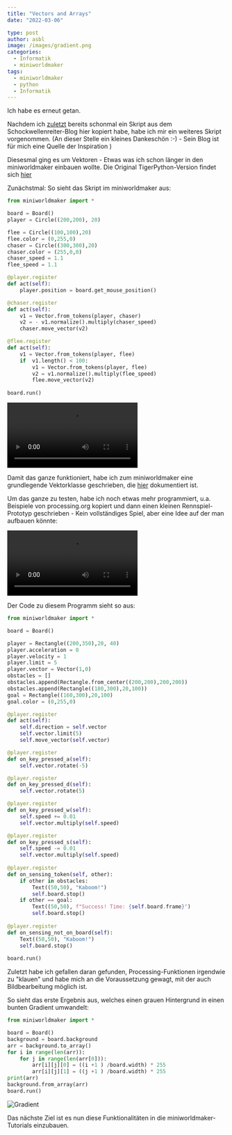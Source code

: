 ```yaml
---
title: "Vectors and Arrays"
date: "2022-03-06"

type: post
author: asbl
image: /images/gradient.png
categories:
  - Informatik
  - miniworldmaker
tags:
  - miniworldmaker
  - python
  - Informatik
---
```


Ich habe es erneut getan.

Nachdem ich [zuletzt](https://it-teaching.de/2022-03-01-random-rectangles/) bereits schonmal ein Skript aus dem Schockwellenreiter-Blog hier kopiert habe, habe ich mir ein weiteres Skript vorgenommen. (An dieser Stelle ein kleines Dankeschön :-) - Sein Blog ist für mich eine Quelle der Inspiration )

Diesesmal ging es um Vektoren - Etwas was ich schon länger in den miniworldmaker einbauen wollte. Die Original TigerPython-Version findet sich [hier](http://blog.schockwellenreiter.de/g2022/b202203/202203bild02.html)

Zunächstmal: So sieht das Skript im miniworldmaker aus:

``` python
from miniworldmaker import *

board = Board()
player = Circle((200,200), 20)

flee = Circle((100,100),20)
flee.color = (0,255,0)
chaser = Circle((300,300),20)
chaser.color = (255,0,0)
chaser_speed = 1.1
flee_speed = 1.1

@player.register
def act(self):
    player.position = board.get_mouse_position()

@chaser.register
def act(self):
    v1 = Vector.from_tokens(player, chaser)
    v2 = - v1.normalize().multiply(chaser_speed)
    chaser.move_vector(v2)

@flee.register
def act(self):
    v1 = Vector.from_tokens(player, flee)
    if  v1.length() < 100:
        v1 = Vector.from_tokens(player, flee)
        v2 = v1.normalize().multiply(flee_speed)
        flee.move_vector(v2)
        
board.run()
```

 <video controls loop>
  <source src="/videos/chaser.webm" type="video/webm">
  <source src="/videos/chaser.mp4" type="video/webm">
  Your browser does not support the video tag.
</video>

Damit das ganze funktioniert, habe ich zum miniworldmaker eine grundlegende Vektorklasse geschrieben, die [hier](https://miniworldmaker.de/api/vector.html) dokumentiert ist.

Um das ganze zu testen, habe ich noch etwas mehr programmiert, u.a. Beispiele von processing.org kopiert und dann einen kleinen Rennspiel-Prototyp geschrieben - 
Kein vollständiges Spiel, aber eine Idee auf der man aufbauen könnte:

 <video controls loop>
  <source src="/videos/racing.webm" type="video/webm">
  <source src="/videos/racing.mp4" type="video/webm">
  Your browser does not support the video tag.
</video>

Der Code zu diesem Programm sieht so aus:

``` python
from miniworldmaker import *

board = Board()

player = Rectangle((200,350),20, 40)
player.acceleration = 0
player.velocity = 1
player.limit = 5
player.vector = Vector(1,0)
obstacles = []
obstacles.append(Rectangle.from_center((200,200),200,200))
obstacles.append(Rectangle((180,300),20,100))
goal = Rectangle((160,300),20,100)
goal.color = (0,255,0)

@player.register
def act(self):
    self.direction = self.vector
    self.vector.limit(5)
    self.move_vector(self.vector)

@player.register
def on_key_pressed_a(self):
    self.vector.rotate(-5)

@player.register
def on_key_pressed_d(self):
    self.vector.rotate(5)

@player.register
def on_key_pressed_w(self):
    self.speed += 0.01
    self.vector.multiply(self.speed)

@player.register
def on_key_pressed_s(self):
    self.speed -= 0.01
    self.vector.multiply(self.speed)
    
@player.register
def on_sensing_token(self, other):
    if other in obstacles:
        Text((50,50), "Kaboom!")
        self.board.stop()
    if other == goal:
        Text((50,50), f"Success! Time: {self.board.frame}")
        self.board.stop()
        
@player.register
def on_sensing_not_on_board(self):
    Text((50,50), "Kaboom!")
    self.board.stop()
    
board.run()
```

Zuletzt habe ich gefallen daran gefunden, Processing-Funktionen irgendwie zu "klauen" und habe mich an die Voraussetzung gewagt, mit der auch Bildbearbeitung möglich ist. 

So sieht das erste Ergebnis aus, welches einen grauen Hintergrund in einen bunten Gradient umwandelt:

``` python
from miniworldmaker import *

board = Board()
background = board.background
arr = background.to_array()
for i in range(len(arr)):
    for j in range(len(arr[0])):
        arr[i][j][0] = ((i +1 ) /board.width) * 255
        arr[i][j][1] = ((j +1 ) /board.width) * 255
print(arr)
background.from_array(arr)
board.run()
```

![Gradient](images/gradient.png)

Das nächste Ziel ist es nun diese Funktionalitäten in die miniworldmaker-Tutorials einzubauen.